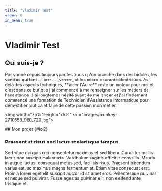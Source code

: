 ```yaml
---
title: "Vladimir Test"
order: 0
in_menu: true
---
```

# Vladimir Test
<h2 id="lol"> Qui suis-je ?</h2>

<div class="deport">
<p>Passionné depuis toujours par les trucs qu'on branche dans des bidules, les ventilos qui font ~~brrr~~  _vrrrrrr_ et les micro-courants électriques. Au-delà des aspects techniques, **aider l'Autre** reste un moteur pour moi et c'est dans ce but que j'ai commencé à me renseigner sur les métiers de l'assistance. 
J'ai longtemps hésité avant de me lancer et j'ai finalement commencé une formation de Technicien d'Assistance Informatique pour démystifier tout ça et faire de cette passion mon métier.</p>

<img width="75%"height="75%" src="images/monkey-2710658_960_720.jpg">
</div>
## Mon projet {#lol2}




### Praesent at risus sed lacus scelerisque tempus. 

Sed vitae dui quis orci consectetur maximus et sed libero. Curabitur mollis lacus non suscipit malesuada. Vestibulum sagittis efficitur convallis. Mauris in augue luctus, consequat metus sed, facilisis risus. Praesent bibendum varius est, ac maximus magna fermentum at. Etiam vitae consequat erat. Proin a lorem eget elit suscipit auctor id sit amet eros. Pellentesque pulvinar et neque sed pulvinar. Fusce egestas pulvinar elit, non eleifend ante tristique et. 